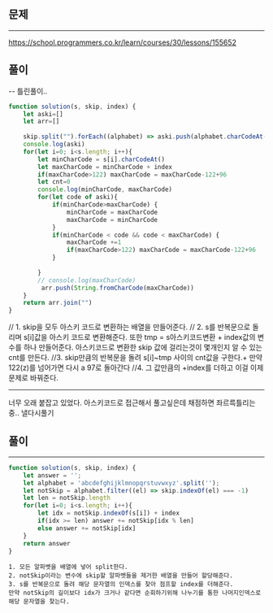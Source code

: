 ## 문제
---
https://school.programmers.co.kr/learn/courses/30/lessons/155652

## 풀이
--
틀린풀이.. 
```jsx
function solution(s, skip, index) {
    let aski=[]
    let arr=[]
 
    skip.split("").forEach((alphabet) => aski.push(alphabet.charCodeAt()))
    console.log(aski)
    for(let i=0; i<s.length; i++){
        let minCharCode = s[i].charCodeAt()
        let maxCharCode = minCharCode + index
        if(maxCharCode>122) maxCharCode = maxCharCode-122+96
        let cnt=0
        console.log(minCharCode, maxCharCode)
        for(let code of aski){
            if(minCharCode>maxCharCode) {
                minCharCode = maxCharCode
                maxCharCode = minCharCode
            }
            if(minCharCode < code && code < maxCharCode) {
                maxCharCode +=1
                if(maxCharCode>122) maxCharCode = maxCharCode-122+96
            }   
                                                          
        }
        // console.log(maxCharCode)
         arr.push(String.fromCharCode(maxCharCode))
    }
    return arr.join("")
}
```

// 1. skip을 모두 아스키 코드로 변환하는 배열을 만들어준다.
// 2. s를 반복문으로 돌리며 s[i]값을 아스키 코드로 변환해준다. 또한 tmp = s아스키코드변환 + index값의 변수를 하나 만들어준다. 아스키코드로 변환한 skip 값에 걸리는것이 몇개인지 알 수 있는 cnt를 만든다.
//3. skip만큼의 반복문을 돌려 s[i]~tmp 사이의 cnt값을 구한다.+ 만약 122(z)를 넘어가면 다시 a 97로 돌아간다
//4. 그 값만큼의 +index를 더하고 이걸 이제 문제로 바꿔준다.

---
너무 오래 붙잡고 있었다. 아스키코드로 접근해서 풀고싶은데 채점하면 좌르륵틀리는중.. 낼다시풀기


## 풀이
---
```jsx
function solution(s, skip, index) {
    let answer = '';
    let alphabet = 'abcdefghijklmnopqrstuvwxyz'.split('');
    let notSkip = alphabet.filter((el) => skip.indexOf(el) === -1)
    let len = notSkip.length
    for(let i=0; i<s.length; i++){
        let idx = notSkip.indexOf(s[i]) + index
        if(idx >= len) answer += notSkip[idx % len]
        else answer += notSkip[idx]
    }
    return answer
}
```
    1. 모든 알파벳을 배열에 넣어 split한다. 
    2. notSkip이라는 변수에 skip할 알파벳들을 제거한 배열을 만들어 할당해준다.
    3. s를 반복문으로 돌려 해당 문자열의 인덱스를 찾아 점프할 index를 더해준다.
    만약 notSkip의 길이보다 idx가 크거나 같다면 순회하기위해 나누기를 통한 나머지인덱스로 해당 문자열을 찾는다. 

